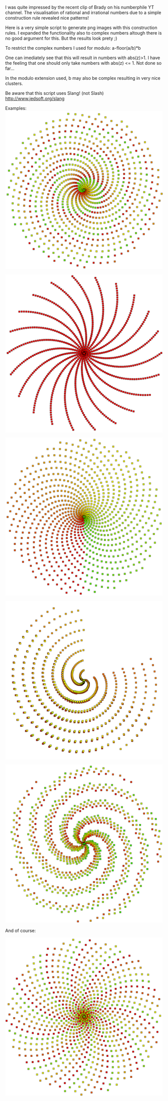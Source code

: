I was quite impressed by the recent clip of Brady on his numberphile YT
channel. The visualisation of rational and irrational numbers due to a simple
construction rule revealed nice patterns!

Here is a very simple script to generate png images with this construction
rules. I expanded the functionality also to complex numbers altough there is
no good argument for this. But the results look prety ;)

To restrict the complex numbers I used for modulo: a-floor(a/b)*b

One can imediately see that this will result in numbers with abs(z)>1.
I have the feeling that one should only take numbers with abs(z) <= 1.
Not done so far...

In the modulo extension used, b may also be complex resulting in very nice
clusters.

Be aware that this script uses Slang! (not Slash) http://www.jedsoft.org/slang

Examples:
![](https://github.com/phantomiil/rationals/blob/master/0_17733%2B0_819102i-1.png "Seed: 0.17733+0.819102i, Modulo: 1")

![](https://github.com/phantomiil/rationals/blob/master/0_3183098861837907-1.png "Seed: 1/PI, Modulo: 1")

![](https://github.com/phantomiil/rationals/blob/master/1_41421%2B1_41421i-1.png "Seed: sqrt(2)+sqrt(2)i, Modulo: 1")

![](https://github.com/phantomiil/rationals/blob/master/1_41421%2B1_41421i-0_3%2B0_5i.png "Seed: sqrt(2)+sqrt(2)i, Modulo: 0.3+5.i")

![](https://github.com/phantomiil/rationals/blob/master/_0_6180339887498949-1%2B0_3i.png "Seed: (1-sqrt(5))/2, Modulo: 0.3i")

And of course:

![](https://github.com/phantomiil/rationals/blob/master/awesome.png "Seed: (1-sqrt(5))/2+0.2i, Modulo: 1")